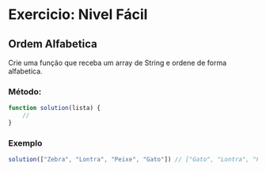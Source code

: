 # Exercicio: Nivel Fácil

## Ordem Alfabetica

Crie uma função que receba um array de String e ordene de forma alfabetica.



### Método:

```javascript
function solution(lista) {
    // 
}

```

### Exemplo

```javascript
solution(["Zebra", "Lontra", "Peixe", "Gato"]) // ["Gato", "Lontra", "Peixe", "Zebra"]

```
